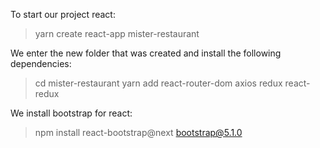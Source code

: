 
To start our project react:
>yarn create react-app mister-restaurant

We enter the new folder that was created and install the following dependencies:
>cd mister-restaurant
> yarn add react-router-dom axios redux react-redux

We install bootstrap for react:
>npm install react-bootstrap@next bootstrap@5.1.0


